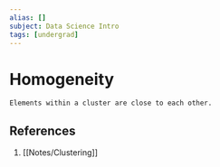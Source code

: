 ```yaml
---
alias: []
subject: Data Science Intro
tags: [undergrad]
---
```

# Homogeneity

```ad-note
Elements within a cluster are close to each other.
```

## References
1. [[Notes/Clustering]]